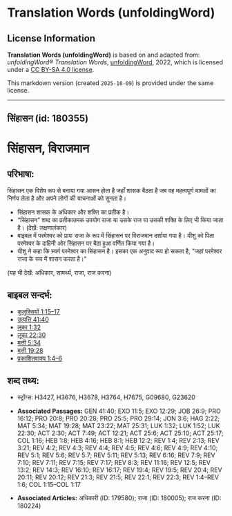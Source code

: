 # Translation Words (unfoldingWord)

## License Information

**Translation Words (unfoldingWord)** is based on and adapted from: _unfoldingWord® Translation Words_, [unfoldingWord](https://unfoldingword.org/utw), 2022, which is licensed under a [CC BY-SA 4.0 license](https://creativecommons.org/licenses/by-sa/4.0/legalcode.en).

This markdown version (created `2025-10-09`) is provided under the same license.



--------------------------------

## सिंहासन (id: 180355)

सिंहासन, विराजमान
=================

परिभाषा:
--------

सिंहासन एक विशेष रूप से बनाया गया आसन होता है जहाँ शासक बैठता है जब वह महत्वपूर्ण मामलों का निर्णय लेता है और अपने लोगों की याचनाओं को सुनता है।

* सिंहासन शासक के अधिकार और शक्ति का प्रतीक है।
* “सिंहासन” शब्द का प्रतीकातमक उपयोग राजा या उसके राज या उसकी शक्ति के लिए भी किया जाता है। (देखें: लक्षणालंकार)
* बाइबल में परमेश्वर को प्रायः राजा के रूप में सिंहासन पर विराजमान दर्शाया गया है। यीशु को पिता परमेश्‍वर के दाहिनी ओर सिंहासन पर बैठा हुआ वर्णित किया गया है।
* यीशु ने कहा कि स्वर्ग परमेश्वर का सिंहासन है। इसका एक अनुवाद रूप हो सकता है, "जहां परमेश्वर राजा के रूप में शासन करता है।"

(यह भी देखें: अधिकार, सामर्थ्य, राजा, राज करना)

बाइबल सन्दर्भ:
--------------

* [कुलुस्सियों 1:15–17](https://ref.ly/Col1:15-Col1:17)
* [उत्पत्ति 41:40](https://ref.ly/Gen41:40)
* [लूका 1:32](https://ref.ly/Luke1:32)
* [लूका 22:30](https://ref.ly/Luke22:30)
* [मत्ती 5:34](https://ref.ly/Matt5:34)
* [मत्ती 19:28](https://ref.ly/Matt19:28)
* [प्रकाशितवाक्य 1:4–6](https://ref.ly/Rev1:4-Rev1:6)

शब्द तथ्य:
----------

* स्ट्रोंग्स: H3427, H3676, H3678, H3764, H7675, G09680, G23620

* **Associated Passages:** GEN 41:40; EXO 11:5; EXO 12:29; JOB 26:9; PRO 16:12; PRO 20:8; PRO 20:28; PRO 25:5; PRO 29:14; JON 3:6; HAG 2:22; MAT 5:34; MAT 19:28; MAT 23:22; MAT 25:31; LUK 1:32; LUK 1:52; LUK 22:30; ACT 2:30; ACT 7:49; ACT 12:21; ACT 25:6; ACT 25:10; ACT 25:17; COL 1:16; HEB 1:8; HEB 4:16; HEB 8:1; HEB 12:2; REV 1:4; REV 2:13; REV 3:21; REV 4:2; REV 4:3; REV 4:4; REV 4:5; REV 4:6; REV 4:9; REV 4:10; REV 5:1; REV 5:6; REV 5:7; REV 5:11; REV 5:13; REV 6:16; REV 7:9; REV 7:10; REV 7:11; REV 7:15; REV 7:17; REV 8:3; REV 11:16; REV 12:5; REV 13:2; REV 14:3; REV 16:10; REV 16:17; REV 19:4; REV 19:5; REV 20:4; REV 20:11; REV 20:12; REV 21:3; REV 21:5; REV 22:1; REV 22:3; REV 1:4–REV 1:6; COL 1:15–COL 1:17
* **Associated Articles:** अधिकारी (ID: 179580); राजा (ID: 180005); राज करना (ID: 180224)

